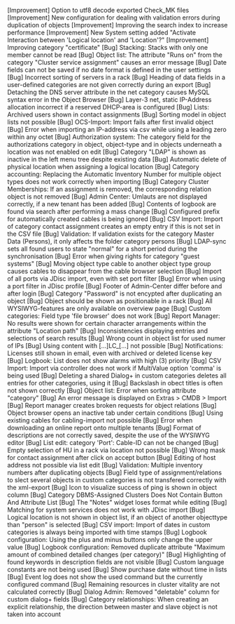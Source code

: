[Improvement]   Option to utf8 decode exported Check_MK files
[Improvement]   New configuration for dealing with validation errors during duplication of objects
[Improvement]   Improving the search index to increase performance
[Improvement]   New System setting added "Activate Interaction between 'Logical location' and 'Location'?"
[Improvement]   Improving category "certificate"
[Bug]           Stacking: Stacks with only one member cannot be read
[Bug]           Object list: The attribute "Runs on" from the category "Cluster service assignment" causes an error message
[Bug]           Date fields can not be saved if no date format is defined in the user settings
[Bug]           Incorrect sorting of servers in a rack
[Bug]           Heading of data fields in a user-defined categories are not given correctly during an export
[Bug]           Detaching the DNS server attribute in the net category causes MySQL syntax error in the Object Browser
[Bug]           Layer-3 net, static IP-Address allocation incorrect if a reserved DHCP-area is configured
[Bug]           Lists: Archived users shown in contact assignments
[Bug]           Sorting model in object lists not possible
[Bug]           OCS-Import: Import fails after first invalid object
[Bug]           Error when importing an IP-address via csv while using a leading zero within any octet
[Bug]           Authorization system: The category field for the authorizations category in object, object-type and in objects underneath a location was not enabled on edit
[Bug]           Category "LDAP" is shown as inactive in the left menu tree despite existing data
[Bug]           Automatic delete of physical location when assigning a logical location
[Bug]           Category accounting: Replacing the Automatic Inventory Number for multiple object types does not work correctly when importing
[Bug]           Category Cluster Memberships: If an assignment is removed, the corresponding relation object is not removed
[Bug]           Admin Center: Umlauts are not displayed correctly, if a new tenant has been added
[Bug]           Contents of logbook are found via search after performing a mass change
[Bug]           Configured prefix for automatically created cables is being ignored
[Bug]           CSV Import: Import of category contact assignment creates an empty entry if this is not set in the CSV file
[Bug]           Validation: If validation exists for the category Master Data (Persons), it only affects the folder category persons
[Bug]           LDAP-sync sets all found users to state "normal" for a short period during the synchronisation
[Bug]           Error when giving rights for category "guest systems"
[Bug]           Moving object type cable to another object type group causes cables to disappear from the cable browser selection
[Bug]           Import of all ports via JDisc import, even with set port filter
[Bug]           Error when using a port filter in JDisc profile
[Bug]           Footer of Admin-Center differ before and after login
[Bug]           Category "Password" is not encypted after duplicating an object
[Bug]           Object should be shown as positionable in a rack
[Bug]           All WYSIWYG-features are only available on overview page
[Bug]           Custom categories: Field type 'file browser' does not work
[Bug]           Report Manager: No results were shown for certain character arrangements within the attribute "Location path"
[Bug]           Inconsistencies displaying entries and selections of search results
[Bug]           Wrong count in object list for used numer of IPs
[Bug]           Using content with [...]LC_[...] not possible
[Bug]           Notifications: Licenses still shown in email, even with archived or deleted license key
[Bug]           Logbook: List does not show alarms with high (3) priority
[Bug]           CSV Import: Import via controller does not work if MultiValue option 'comma' is being used
[Bug]           Deleting a shared Dialog+ in custom categories deletes all entries for other categories, using it
[Bug]           Backslash in obect titles is often not shown correctly
[Bug]           Object list: Error when sorting attribute "category"
[Bug]           An error message is displayed on Extras > CMDB > Import
[Bug]           Report manager creates broken requests for object relations
[Bug]           Object browser opens an inactive tab under certain conditions
[Bug]           Using existing cables for cabling-import not possible
[Bug]           Error when downloading an online report onto multiple tenants
[Bug]           Format of descriptions are not correctly saved, despite the use of the WYSIWYG editor
[Bug]           List edit: category 'Port': Cable-ID can not be changed
[Bug]           Empty selection of HU in a rack via location not possible
[Bug]           Wrong mask for contact assignment after click on accept button
[Bug]           Editing of host address not possible via list edit
[Bug]           Validation: Multiple inventory numbers after duplicating objects
[Bug]           Field type of assignment/relations to slect several objects in custom categories is not transfered correctly with the xml-export
[Bug]           Icon to visualize success of ping is shown in object column
[Bug]           Category DBMS-Assigned Clusters Does Not Contain Button And Attribute List
[Bug]           The "Notes" widget loses format while editing
[Bug]           Matching for system services does not work with JDisc import
[Bug]           Logical location is not shown in object list, if an object of another objecttype than "person" is selected
[Bug]           CSV import: Import of dates in custom categories is always being imported with time stamps
[Bug]           Logbook configuration: Using the plus and minus buttons only change the upper value
[Bug]           Logbook configuration: Removed duplicate attribute "Maximum amount of combined detailed changes (per category)"
[Bug]           Highlighting of found keywords in description fields are not visible
[Bug]           Custom language constants are not being used
[Bug]           Show purchase date without time in lists
[Bug]           Event log does not show the used command but the currently configured command
[Bug]           Remaining resources in cluster vitality are not calculated correctly
[Bug]           Dialog Admin: Removed "deletable" column for custom dialog+ fields
[Bug]           Category relationships: When creating an explicit relationship, the direction between master and slave object is not taken into account
